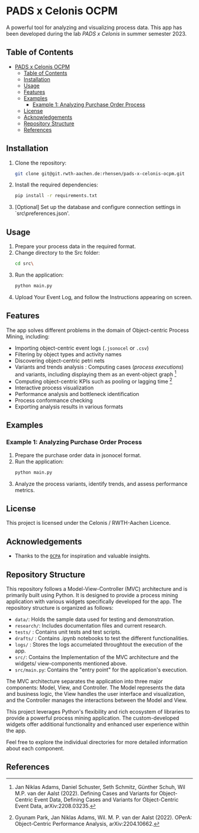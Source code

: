 # PADS x Celonis OCPM

A powerful tool for analyzing and visualizing process data.
This app has been developed during the lab *PADS x Celonis* in summer semester 2023.

## Table of Contents
- [PADS x Celonis OCPM](#pads-x-celonis-ocpm)
  - [Table of Contents](#table-of-contents)
  - [Installation](#installation)
  - [Usage](#usage)
  - [Features](#features)
  - [Examples](#examples)
    - [Example 1: Analyzing Purchase Order Process](#example-1-analyzing-purchase-order-process)
  - [License](#license)
  - [Acknowledgements](#acknowledgements)
  - [Repository Structure](#repository-structure)
  - [References](#references)

## Installation
1. Clone the repository:
    ```bash
    git clone git@git.rwth-aachen.de:rhensen/pads-x-celonis-ocpm.git
    ```

2. Install the required dependencies:
    ```bash
    pip install -r requirements.txt
    ```
3. [Optional] Set up the database and configure connection settings in `src\preferences.json'.

## Usage
1. Prepare your process data in the required format.
2. Change directory to the Src folder:
    ```bash
    cd src\
    ```
1. Run the application:
    ```bash
    python main.py
    ```
2. Upload Your Event Log, and follow the Instructions appearing on screen.
   
## Features
The app solves different problems in the domain of Object-centric Process Mining, including:

- Importing object-centric event logs (`.jsonocel` or `.csv`)
- Filtering by object types and activity names
- Discovering object-centric petri nets
- Variants and trends analysis : Computing cases (*process executions*) and variants, including displaying them as an event-object graph [^cases_and_variants]
- Computing object-centric KPIs such as pooling or lagging time [^opera]
- Interactive process visualization
- Performance analysis and bottleneck identification
- Process conformance checking
- Exporting analysis results in various formats

## Examples
### Example 1: Analyzing Purchase Order Process
1. Prepare the purchase order data in jsonocel format.
2. Run the application:
    ```bash
    python main.py
    ``` 
4. Analyze the process variants, identify trends, and assess performance metrics.

## License
This project is licensed under the Celonis / RWTH-Aachen Licence.

## Acknowledgements
- Thanks to the [`OCPA`](https://github.com/ocpm/ocpa/blob/main/README.md) for inspiration and valuable insights.
## Repository Structure

This repository follows a Model-View-Controller (MVC) architecture and is primarily built using Python. It is designed to provide a process mining application with various widgets specifically developed for the app. The repository structure is organized as follows:

- `data/`: Holds the sample data used for testing and demonstration.
- `research/`: Includes documentation files and current research.
- `tests/` : Contains unit tests and test scripts.
- `drafts/` : Contains .ipynb notebooks to test the different functionalities. 
- `logs/` : Stores the logs accumelated throughtout the execution of the app.
- `src/`: Contains the Implementation of the MVC architecture and the widgets/ view-components mentioned above.
- `src/main.py`: Contains the "entry point" for the application's execution.

The MVC architecture separates the application into three major components: Model, View, and Controller. The Model represents the data and business logic, the View handles the user interface and visualization, and the Controller manages the interactions between the Model and View.

This project leverages Python's flexibility and rich ecosystem of libraries to provide a powerful process mining application. The custom-developed widgets offer additional functionality and enhanced user experience within the app.

Feel free to explore the individual directories for more detailed information about each component.

## References

[^opera]: Gyunam Park, Jan Niklas Adams, Wil. M. P. van der Aalst (2022). OPerA: Object-Centric Performance Analysis, arXiv:2204.10662.
  
[^cases_and_variants]: Jan Niklas Adams, Daniel Schuster, Seth Schmitz, Günther Schuh, Wil M.P. van der Aalst (2022). Defining Cases and Variants for Object-Centric Event Data, Defining Cases and Variants for Object-Centric Event Data, arXiv:2208.03235.